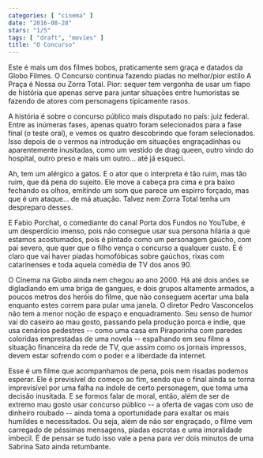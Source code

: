 ```yaml
---
categories: [ "cinema" ]
date: "2016-08-28"
stars: "1/5"
tags: [ "draft", "movies" ]
title: "O Concurso"
---
```

Este é mais um dos filmes bobos, praticamente sem graça e datados da Globo Filmes. O Concurso continua fazendo piadas no melhor/pior estilo A Praça é Nossa ou Zorra Total. Pior: sequer tem vergonha de usar um fiapo de história que apenas serve para juntar situações entre humoristas se fazendo de atores com personagens tipicamente rasos.

A história é sobre o concurso público mais disputado no país: juiz federal. Entre as inúmeras fases, apenas quatro foram selecionados para a fase final (o teste oral), e vemos os quatro descobrindo que foram selecionados. Isso depois de o vermos na introdução em situações engraçadinhas ou aparentemente inusitadas, como um vestido de drag queen, outro vindo do hospital, outro preso e mais um outro... até já esqueci.

Ah, tem um alérgico a gatos. E o ator que o interpreta é tão ruim, mas tão ruim, que dá pena do sujeito. Ele move a cabeça pra cima e pra baixo fechando os olhos, emitindo um som que parece um espirro forçado, mas que é um ataque... de má atuação. Talvez nem Zorra Total tenha um despreparo desses.

E Fabio Porchat, o comediante do canal Porta dos Fundos no YouTube, é um desperdício imenso, pois não consegue usar sua persona hilária a que estamos acostumados, pois é pintado como um personagem gaúcho, com pai severo, que quer que o filho vença o concurso a qualquer custo. E é claro que vai haver piadas homofóbicas sobre gaúchos, rixas com catarinenses e toda aquela comédia de TV dos anos 90.

O Cinema na Globo ainda nem chegou ao ano 2000. Há até dois anões se digladiando em uma briga de gangues, e dois grupos altamente armados, a poucos metros dos heróis do filme, que não conseguem acertar uma bala enquanto estes correm para pular uma janela. O diretor Pedro Vasconcelos não tem a menor noção de espaço e enquadramento. Seu senso de humor vai do caseiro ao mau gosto, passando pela produção porca e indie, que usa cenários pedestres -- como uma casa em Piraporinha com paredes coloridas emprestadas de uma novela -- espalhando em seu filme a situação financeira da rede de TV, que assim como os jornais impressos, devem estar sofrendo com o poder e a liberdade da internet.

Esse é um filme que acompanhamos de pena, pois nem risadas podemos esperar. Ele é previsível do começo ao fim, sendo que o final ainda se torna imprevisível por uma falha na índole de certo personagem, que toma uma decisão inusitada. E se formos falar de moral, então, além de ser de extremo mau gosto usar concurso público -- a oferta de vagas com uso de dinheiro roubado -- ainda toma a oportunidade para exaltar os mais humildes e necessitados. Ou seja, além de não ser engraçado, o filme vem carregado de péssimas mensagens, piadas escrotas e uma imoralidade imbecil. É de pensar se tudo isso vale a pena para ver dois minutos de uma Sabrina Sato ainda retumbante.
